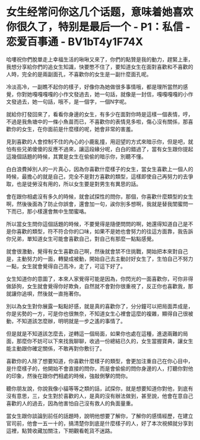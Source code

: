 # 女生经常问你这几个话题，意味着她喜欢你很久了，特别是最后一个 - P1：私信 - 恋爱百事通 - BV1bT4y1F74X

哈嘍祝你們脫單走上幸福生活的啾啾又來了，你們的點贊是我的動力，趕緊上車，我想分享給你們的追女生知識，快要憋不住了，要知道女生在面對喜歡和不喜歡的人時，完全的是兩副面孔，不喜歡你的女生是一副什麼面孔呢。

冷淡高冷，一副瞧不起你的樣子，好像你為她做很多事情哦，都是理所當然的感覺，你對她嘎嘎嘎嘎的小作文發過去，她一句話，就像是一封信，嘎嘎嘎嘎的小作文發過去，她一句話，哦不，是一個字，一個N字呢。

就給你打發回來了，看看你身邊的女生，有多少在面對你時是這樣一個表情，哼，不過是我魚塘中的一條小魚苗而已，不喜歡你的表情見多啦，傷心沒有關係，那喜歡你的女生，在你面前是什麼樣的呢，她會非常的害羞。

見到喜歡的人會控制不住的內心的小鹿亂撞，用迴望的方式來暗示你，但是吧，就怕有些兄弟傻傻的反應不過來，讓這段緣分呢，白白的錯過了，當有女生跟你提起這幾個話題的時候，其實是女生在偷偷的暗示你，別聽不懂。

白白浪費掉別人的一片真心，因為你喜歡什麼樣子的女生，當女生喜歡上一個人的時候，最擔心的就是自己，完全不是對方喜歡的類型，這樣即使自己再努力的去爭取，也是徒勞沒有用的，所以女生要是對男生有異思的話。

會在跟你相處沒有多久的時候，就會試探性的問你，那個，你喜歡什麼類型的女生啊，然後後面為了防止你誤會，還會加一句，誒你別多想啊，我就是替我閨蜜問一下而已，那小樣還會無中生閨蜜咯。

所以當女生問你這個話題的時候，不要覺得是隨便問問的啊，她還得知道自己是不是你喜歡的類型，符不符合你的口味，如果不是她也會努力的往這方面靠，我告訴你兄弟，單知道女生可能會喜歡自己，對自己有那麼一點點感覺。

就會很激動，覺得有女生喜歡自己啊，然後就會禁不住挑戰，開始把本來對自己是，主動努力的一面，轉變成被動，開始自己去主動討好女生了，生怕自己不努力一點，女生就會覺得自己高冷，走了，可這下好了。

女生知道你的意圖了，本來人家覺得可能是因為，你閃光的一面喜歡你，可你非得做舔狗，女生就會覺得你好欺負，自然就不會對你很重視了，反正你也喜歡我，那就讓你追唄，然後就一直拖著你。

別以為女生對你展露一點點好感，就是真的喜歡你了，分分鐘可以把局面弄成是，你是劣勢的一方，可是你也很無奈，不知道女生心裡會這麼的複雜，顯得自己很被動，不知道該怎麼辦，明明就是一步之遙的事情了。

但是就是不知道該怎麼去，逆轉這一個局面，如果你也處在這種，進退兩難的局面，那麼你不妨可以下來找我聊聊，收過一份總結已久的，女生當握寶典，讓女生能主動跟你確定關係，不敢再對你敷衍了。

喜歡你的人除了想要知道，你喜歡什麼樣子的類型，會更加注重自己在你心目中，是什麼樣子的，他開始不會直接的問你，而是會偷偷的問你身邊的人，打聽你對他的印象，然後在跟你們相處的時候，強敲側擊的問你。

聽你朋友說，你說我像小貓等等之類的話，試探你，就是想要知道你對他，到底有沒有意思，三，女生對於喜歡的人，是真的沒有辦法做到，甚至說，他會在意自己喜歡的人的過去，因為他害怕自己沒有救人的負面量重。

當女生跟你談論到前任的話題時，說明他想要了解你，了解你的感情經歷，在建立官司前，他會一五一十的，搞清楚你到底是什麼樣子的人，好了本次視頻就分享到這裡，點贊收藏加關注，下期觀看乾貨不迷路。

